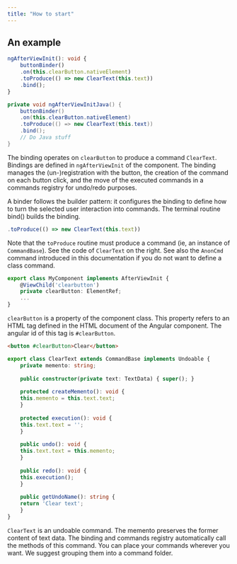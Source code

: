 ```yaml
---
title: "How to start"
---
```


## An example

```ts
ngAfterViewInit(): void {
    buttonBinder()
    .on(this.clearButton.nativeElement)
    .toProduce(() => new ClearText(this.text))
    .bind();
}
```

```java
private void ngAfterViewInitJava() {
    buttonBinder()
    .on(this.clearButton.nativeElement)
    .toProduce(() => new ClearText(this.text))
    .bind();
    // Do Java stuff
}
```


The binding operates on `clearButton` to produce a command `ClearText`. Bindings are defined in `ngAfterViewInit` of the component.
The binding manages the (un-)registration with the button, the creation of the command on each button click, and the move of the executed commands in a commands registry for undo/redo purposes.

A binder follows the builder pattern: it configures the binding to define how to turn the selected user interaction into commands.
The terminal routine bind() builds the binding.

```ts
.toProduce(() => new ClearText(this.text))
```

Note that the `toProduce` routine must produce a command (ie, an instance of `CommandBase`).
See the code of `ClearText` on the right. See also the `AnonCmd` command introduced in this documentation if you do not want to define a class command.

```ts
export class MyComponent implements AfterViewInit {
    @ViewChild('clearbutton')
    private clearButton: ElementRef;
    ...
}
```

`clearButton` is a property of the component class.
This property refers to an HTML tag defined in the HTML document of the Angular component. The angular id of this tag is `#clearButton`.

```html
<button #clearButton>Clear</button>
```

```ts
export class ClearText extends CommandBase implements Undoable {
    private memento: string;
    
    public constructor(private text: TextData) { super(); }
    
    protected createMemento(): void {
    this.memento = this.text.text;
    }
    
    protected execution(): void {
    this.text.text = '';
    }
    
    public undo(): void {
    this.text.text = this.memento;
    }
    
    public redo(): void {
    this.execution();
    }
    
    public getUndoName(): string {
    return 'Clear text';
    }
}
```

`ClearText` is an undoable command. The memento preserves the former content of text data. The binding and commands registry automatically call the methods of this command. You can place your commands wherever you want. We suggest grouping them into a command folder.
